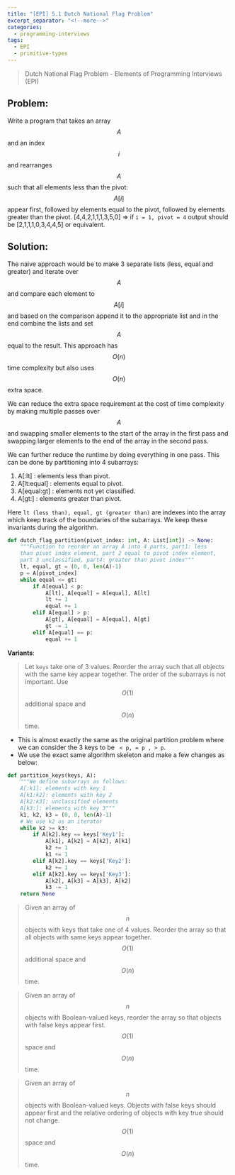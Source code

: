 ```yaml
---
title: "[EPI] 5.1 Dutch National Flag Problem"
excerpt_separator: "<!--more-->"
categories:
  - programming-interviews
tags:
  - EPI
  - primitive-types
---
```


> Dutch National Flag Problem - Elements of Programming Interviews (EPI) 

<!--more-->

## **Problem**: 
Write a program that takes an array $$A$$ and an index $$i$$ and rearranges $$A$$ such that all elements less than the pivot: $$A[i]$$ appear first, followed by elements equal to the pivot, followed by elements greater than the pivot. [4,4,2,1,1,1,3,5,0] => if `i = 1, pivot = 4` output should be [2,1,1,1,0,3,4,4,5] or equivalent.

## **Solution**:
The naive approach would be to make 3 separate lists (less, equal and greater) and iterate over $$A$$ and compare each element to $$A[i]$$ and based on the comparison append it to the appropriate list and in the end combine the lists and set $$A$$ equal to the result. This approach has $$O(n)$$ time complexity but also uses $$O(n)$$ extra space.

We can reduce the extra space requirement at the cost of time complexity by making multiple passes over $$A$$ and swapping smaller elements to the start of the array in the first pass and swapping larger elements to the end of the array in the second pass.

We can further reduce the runtime by doing everything in one pass. This can be done by partitioning into 4 subarrays:
  1. A[:lt] : elements less than pivot.
  2. A[lt:equal] : elements equal to pivot.
  3. A[equal:gt] : elements not yet classified.
  4. A[gt:] : elements greater than pivot.

Here `lt (less than), equal, gt (greater than)` are indexes into the array which keep track of the boundaries of the subarrays. We keep these invariants during the algorithm.

```python
def dutch_flag_partition(pivot_index: int, A: List[int]) -> None:
    """Function to reorder an array A into 4 parts, part1: less
    than pivot index element, part 2 equal to pivot index element,
    part 3 unclassified, part4: greater than pivot index"""
    lt, equal, gt = (0, 0, len(A)-1)
    p = A[pivot_index]
    while equal <= gt:
        if A[equal] < p:
            A[lt], A[equal] = A[equal], A[lt]
            lt += 1
            equal += 1
        elif A[equal] > p:
            A[gt], A[equal] = A[equal], A[gt]
            gt -= 1
        elif A[equal] == p:
            equal += 1
```

**Variants**:
>Let `keys` take one of 3 values. Reorder the array such that all objects with the same key appear together. The order of the subarrays is not important. Use $$O(1)$$ additional space and $$O(n)$$ time.
  - This is almost exactly the same as the original partition problem where we can consider the 3 keys to be ` < p, = p , > p`.
  - We use the exact same algorithm skeleton and make a few changes as below:
  ```python
  def partition_keys(keys, A):
      """We define subarrays as follows:
      A[:k1]: elements with key 1
      A[k1:k2]: elements with key 2
      A[k2:k3]: unclassified elements
      A[k3:]: elements with key 3"""
      k1, k2, k3 = (0, 0, len(A)-1)
      # We use k2 as an iterator
      while k2 >= k3:
          if A[k2].key == keys['Key1']:
              A[k1], A[k2] = A[k2], A[k1]
              k2 += 1
              k1 += 1
          elif A[k2].key == keys['Key2']:
              k2 += 1
          elif A[k2].key == keys['Key3']:
              A[k2], A[k3] = A[k3], A[k2]
              k3 -= 1
      return None
  ```

>Given an array of $$n$$ objects with keys that take one of 4 values. Reorder the array so that all objects with same keys appear together. $$O(1)$$ additional space and $$O(n)$$ time.

>Given an array of $$n$$ objects with Boolean-valued keys, reorder the array so that objects with false keys appear first. $$O(1)$$ space and $$O(n)$$ time.

>Given an array of $$n$$ objects with Boolean-valued keys. Objects with false keys should appear first and the relative ordering of objects with key true should not change. $$O(1)$$ space and $$O(n)$$ time.

